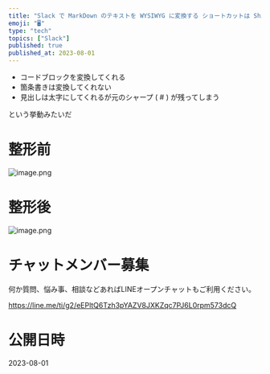 ```yaml
---
title: "Slack で MarkDown のテキストを WYSIWYG に変換する ショートカットは Shift + Command + F (Ma"
emoji: "🖥"
type: "tech"
topics: ["Slack"]
published: true
published_at: 2023-08-01
---
```


- コードブロックを変換してくれる
- 箇条書きは変換してくれない
- 見出しは太字にしてくれるが元のシャープ ( # ) が残ってしまう

という挙動みたいだ

# 整形前

![image.png](https://qiita-image-store.s3.ap-northeast-1.amazonaws.com/0/89618/649bd128-e5b9-827a-1349-4da08c4e583d.png)

# 整形後

![image.png](https://qiita-image-store.s3.ap-northeast-1.amazonaws.com/0/89618/cd8ed926-2e86-81c1-ec4b-f70db2e631fc.png)


# チャットメンバー募集


何か質問、悩み事、相談などあればLINEオープンチャットもご利用ください。

https://line.me/ti/g2/eEPltQ6Tzh3pYAZV8JXKZqc7PJ6L0rpm573dcQ



# 公開日時

2023-08-01
